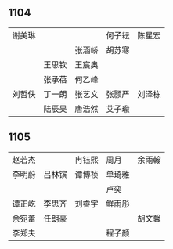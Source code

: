 ## 1104
|     |     |     |     |     |
| --- | --- | --- | --- | --- |
| 谢美琳 |  |  | 何子耘 | 陈星宏 |
|  |  | 张涵峤 | 胡苏寒 |  |
|  | 王思钦 | 王宸奥 |  |  |
|  | 张承蓓 | 何乙峰 |  |  |
| 刘哲佚 | 丁一朗 | 张艺文 | 张颢严 | 刘泽栋 |
|  | 陆辰昊 | 唐浩然 | 艾子瑜 |  |

## 1105
|     |     |     |     |     |
| --- | --- | --- | --- | --- |
| 赵若杰 |  | 冉钰熙 | 周月 | 余雨翰 |
| 李明蔚 | 吕林镔 | 谭博祯 | 单琦雅 |  |
|  |  |  | 卢奕 |  |
| 谭正屹 | 李思齐 | 刘睿宇 | 鲜雨彤 |  |
| 余宛蕾 | 任朗豪 |  |  | 胡文馨 |
| 李郑夫 |  |  | 程子颜 |  |

